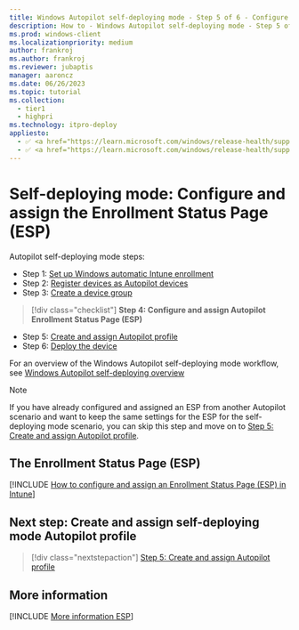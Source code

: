 ```yaml
---
title: Windows Autopilot self-deploying mode - Step 5 of 6 - Configure and assign the Enrollment Status Page (ESP)
description: How to - Windows Autopilot self-deploying mode - Step 5 of 6 - Configure and assign the Enrollment Status Page (ESP).
ms.prod: windows-client
ms.localizationpriority: medium
author: frankroj
ms.author: frankroj
ms.reviewer: jubaptis
manager: aaroncz
ms.date: 06/26/2023
ms.topic: tutorial
ms.collection: 
  - tier1
  - highpri
ms.technology: itpro-deploy
appliesto:
  - ✅ <a href="https://learn.microsoft.com/windows/release-health/supported-versions-windows-client" target="_blank">Windows 11</a>
  - ✅ <a href="https://learn.microsoft.com/windows/release-health/supported-versions-windows-client" target="_blank">Windows 10</a>
---
```


# Self-deploying mode: Configure and assign the Enrollment Status Page (ESP)

Autopilot self-deploying mode steps:
- Step 1: [Set up Windows automatic Intune enrollment](self-deploying-automatic-enrollment.md)
- Step 2: [Register devices as Autopilot devices](self-deploying-register-device.md)
- Step 3: [Create a device group](self-deploying-device-group.md)
> [!div class="checklist"]
> **Step 4: Configure and assign Autopilot Enrollment Status Page (ESP)**
- Step 5: [Create and assign Autopilot profile](self-deploying-autopilot-profile.md)
- Step 6: [Deploy the device](self-deploying-deploy-device.md)

For an overview of the Windows Autopilot self-deploying mode workflow, see [Windows Autopilot self-deploying overview](self-deploying-workflow.md#workflow)

> [!NOTE]
>
> If you have already configured and assigned an ESP from another Autopilot scenario and want to keep the same settings for the ESP for the self-deploying mode scenario, you can skip this step and move on to [Step 5: Create and assign Autopilot profile](self-deploying-autopilot-profile.md).

## The Enrollment Status Page (ESP)

[!INCLUDE [How to configure and assign an Enrollment Status Page (ESP) in Intune](../includes/configure-and-assign-esp.md)]

## Next step: Create and assign self-deploying mode Autopilot profile

> [!div class="nextstepaction"]
> [Step 5: Create and assign Autopilot profile](self-deploying-autopilot-profile.md)

## More information

[!INCLUDE [More information ESP](../includes/more-info-esp.md)]
